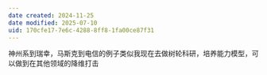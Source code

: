 ```yaml
---
date created: 2024-11-25
date modified: 2025-07-10
uid: 170cfe17-7e6c-4288-8ff8-1fa00ce87f31
---
```


神州系到瑞幸，马斯克到电信的例子类似我现在去做树轮科研，培养能力模型，可以做到在其他领域的降维打击
